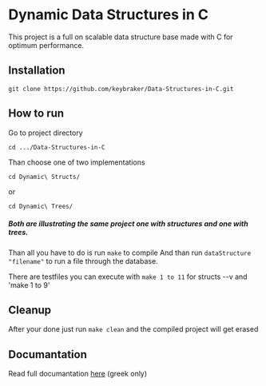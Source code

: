 # Dynamic Data Structures in C

This project is a full on scalable data structure base made with C for optimum performance.

## Installation

```
git clone https://github.com/keybraker/Data-Structures-in-C.git
```

## How to run

Go to project directory

```
cd .../Data-Structures-in-C
```

Than choose one of two implementations

```
cd Dynamic\ Structs/
```

or

```
cd Dynamic\ Trees/
```

##### Both are illustrating the same project one with structures and one with trees.

Than all you have to do is run ```make``` to compile
And than run ```dataStructure "filename"``` to run a file through the database.

There are testfiles you can execute with ```make 1 to 11``` for structs --v and 'make 1 to 9'

## Cleanup

After your done  just run ```make clean``` and the compiled project will get erased

## Documantation
Read full documantation [here](https://github.com/keybraker/Data-Structures-in-C/blob/master/Dynamic%20Structs/task/phase1-2.pdf) (greek only)
